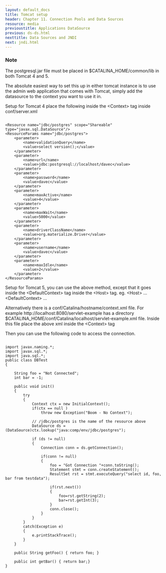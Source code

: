```yaml
---
layout: default_docs
title: Tomcat setup
header: Chapter 11. Connection Pools and Data Sources
resource: media
previoustitle: Applications DataSource
previous: ds-ds.html
nexttitle: Data Sources and JNDI
next: jndi.html
---
```


### Note

The postgresql.jar file must be placed in $CATALINA_HOME/common/lib in both
Tomcat 4 and 5.

The absolute easiest way to set this up in either tomcat instance is to use the
admin web application that comes with Tomcat, simply add the datasource to the
context you want to use it in.

Setup for Tomcat 4 place the following inside the &lt;Context&gt; tag inside
conf/server.xml

<pre><code>
&lt;Resource name="jdbc/postgres" scope="Shareable" type="javax.sql.DataSource"/&gt;
&lt;ResourceParams name="jdbc/postgres"&gt;
	&lt;parameter&gt;
		&lt;name&gt;validationQuery&lt;/name&gt;
		&lt;value&gt;select version();&lt;/value&gt;
	&lt;/parameter&gt;
	&lt;parameter&gt;
		&lt;name&gt;url&lt;/name&gt;
		&lt;value&gt;jdbc:postgresql://localhost/davec&lt;/value&gt;
	&lt;/parameter&gt;
	&lt;parameter&gt;
		&lt;name&gt;password&lt;/name&gt;
		&lt;value&gt;davec&lt;/value&gt;
	&lt;/parameter&gt;
	&lt;parameter&gt;
		&lt;name&gt;maxActive&lt;/name&gt;
		&lt;value&gt;4&lt;/value&gt;
	&lt;/parameter&gt;
	&lt;parameter&gt;
		&lt;name&gt;maxWait&lt;/name&gt;
		&lt;value&gt;5000&lt;/value&gt;
	&lt;/parameter&gt;
	&lt;parameter&gt;
		&lt;name&gt;driverClassName&lt;/name&gt;
		&lt;value&gt;org.materialize.Driver&lt;/value&gt;
	&lt;/parameter&gt;
	&lt;parameter&gt;
		&lt;name&gt;username&lt;/name&gt;
		&lt;value&gt;davec&lt;/value&gt;
	&lt;/parameter&gt;
	&lt;parameter&gt;
		&lt;name&gt;maxIdle&lt;/name&gt;
		&lt;value&gt;2&lt;/value&gt;
	&lt;/parameter&gt;
&lt;/ResourceParams&gt;	
</code></pre>

Setup for Tomcat 5, you can use the above method, except that it goes inside the
&lt;DefaultContext&gt; tag inside the &lt;Host&gt; tag. eg. &lt;Host&gt; ... &lt;DefaultContext&gt; ...

Alternatively there is a conf/Catalina/hostname/context.xml file. For example
http://localhost:8080/servlet-example has a directory $CATALINA_HOME/conf/Catalina/localhost/servlet-example.xml file. 
Inside this file place the above xml inside the &lt;Context&gt; tag

Then you can use the following code to access the connection.

<pre><code>
import javax.naming.*;
import javax.sql.*;
import java.sql.*;
public class DBTest 
{

	String foo = "Not Connected";
	int bar = -1;
    
	public void init() 
	{
		try
		{
			Context ctx = new InitialContext();
			if(ctx == null )
				throw new Exception("Boom - No Context");
	
			// /jdbc/postgres is the name of the resource above 
			DataSource ds = (DataSource)ctx.lookup("java:comp/env/jdbc/postgres");
	    
			if (ds != null) 
			{
				Connection conn = ds.getConnection();
	    
				if(conn != null) 
				{
					foo = "Got Connection "+conn.toString();
					Statement stmt = conn.createStatement();
					ResultSet rst = stmt.executeQuery("select id, foo, bar from testdata");
					
					if(rst.next())
					{
						foo=rst.getString(2);
						bar=rst.getInt(3);
					}
					conn.close();
				}
			}
		}
		catch(Exception e) 
		{
			e.printStackTrace();
		}
	}

	public String getFoo() { return foo; }

	public int getBar() { return bar;}
}
</code></pre>